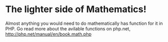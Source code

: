 # The lighter side of Mathematics!

Almost anything you would need to do mathematically has function for it in PHP.
Go read more about the avilable functions on php.net, http://php.net/manual/en/book.math.php
